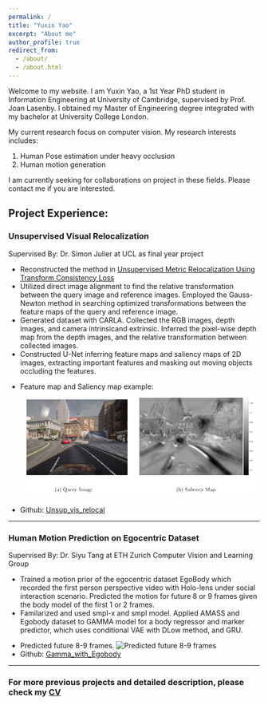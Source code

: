 ```yaml
---
permalink: /
title: "Yuxin Yao"
excerpt: "About me"
author_profile: true
redirect_from: 
  - /about/
  - /about.html
---
```


<!-- This is the front page of a website that is powered by the [academicpages template](https://github.com/academicpages/academicpages.github.io) and hosted on GitHub pages. [GitHub pages](https://pages.github.com) is a free service in which websites are built and hosted from code and data stored in a GitHub repository, automatically updating when a new commit is made to the respository. This template was forked from the [Minimal Mistakes Jekyll Theme](https://mmistakes.github.io/minimal-mistakes/) created by Michael Rose, and then extended to support the kinds of content that academics have: publications, talks, teaching, a portfolio, blog posts, and a dynamically-generated CV. You can fork [this repository](https://github.com/academicpages/academicpages.github.io) right now, modify the configuration and markdown files, add your own PDFs and other content, and have your own site for free, with no ads! An older version of this template powers my own personal website at [stuartgeiger.com](http://stuartgeiger.com), which uses [this Github repository](https://github.com/staeiou/staeiou.github.io). -->

Welcome to my website. I am Yuxin Yao, a 1st Year PhD student in Information Engineering at University of Cambridge, supervised by Prof. Joan Lasenby. 
I obtained my Master of Engineering degree integrated with my bachelor at University College London. 

My current research focus on computer vision. My research interests includes: 

1. Human Pose estimation under heavy occlusion
2. Human motion generation 

I am currently seeking for collaborations on project in these fields. Please contact me if you are interested. 

## Project Experience:
### Unsupervised Visual Relocalization 

Supervised By: Dr. Simon Julier at UCL as final year project

- Reconstructed the method in 
[Unsupervised Metric Relocalization Using Transform Consistency Loss](https://arxiv.org/abs/2011.00608)
- Utilized direct image alignment to find the relative transformation between the query image and reference images. Employed the Gauss-Newton method in searching optimized transformations between the feature maps of the query and reference image.
- Generated dataset with CARLA. Collected the RGB images, depth images, and camera intrinsicand extrinsic. Inferred the pixel-wise depth map from the depth images, and the relative transformation between collected images.
- Constructed U-Net inferring feature maps and saliency maps of 2D images, extracting important features and masking out moving objects occluding the features.

<!-- ![Feature map and Saliency map example:](https://raw.githubusercontent.com/YuxinYao620/YuxinYao620.github.io/main/files/unsup.png) -->
- Feature map and Saliency map example:
![Feature map and Saliency map example:](/files/unsup.png)

<!-- <img src="./files/unsup.png" width="200" height="100"> -->
- Github: [Unsup_vis_relocal](https://github.com/YuxinYao620/unsup_vis_relocal.git)

---

### Human Motion Prediction on Egocentric Dataset 

Supervised By: Dr. Siyu Tang at ETH Zurich Computer Vision and Learning Group 

- Trained a motion prior of the egocentric dataset EgoBody which recorded the first person perspective video with Holo-lens under social interaction scenario. Predicted the motion for future 8 or 9 frames given the body model of the first 1 or 2 frames.
- Familarized and used smpl-x and smpl model. Applied AMASS and Egobody dataset to GAMMA model for a body regressor and marker predictor, which uses conditional VAE with DLow method, and GRU.



<!-- <video src="https://github.com/YuxinYao620/YuxinYao620.github.io/blob/3bdad6245d13b306a7d943365e8638976922f3c0/files/ego.mov" controls="controls" style="max-width: 700px;">
</video> -->
- Predicted future 8-9 frames. 
![Predicted future 8-9 frames](/files/ego.gif)
- Github: [Gamma_with_Egobody](https://github.com/YuxinYao620/Gamma_with_Egobody.git)


---

### For more previous projects and detailed description, please check my [CV](/files/PhD_CV.pdf)